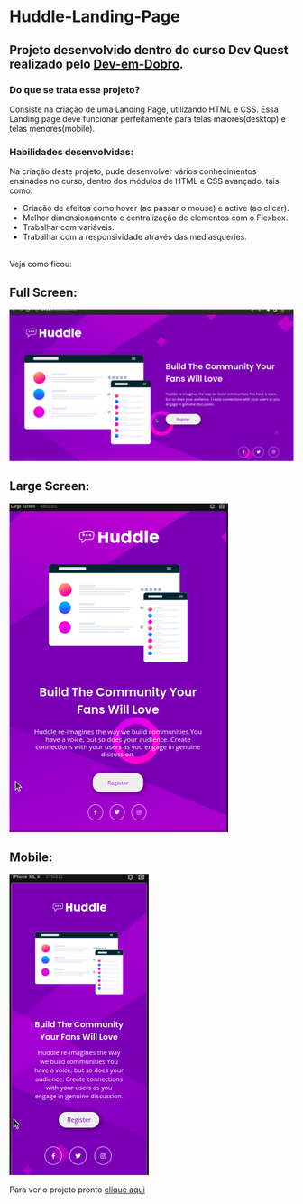 # Huddle-Landing-Page
## Projeto desenvolvido dentro do curso **Dev Quest** realizado pelo   [Dev-em-Dobro](https://www.youtube.com/c/DevemDobro "Site da DevSuperior").
### Do que se trata esse projeto?
Consiste na criação de uma Landing Page, utilizando HTML e CSS. Essa Landing page deve funcionar perfeitamente para telas maiores(desktop) e telas menores(mobile).
### Habilidades desenvolvidas:
Na criação deste projeto, pude desenvolver vários conhecimentos ensinados no curso, dentro dos módulos de HTML e CSS avançado, tais como:
- Criação de efeitos como hover (ao passar o mouse) e active (ao clicar).
- Melhor dimensionamento e centralização de elementos com o Flexbox.
- Trabalhar com variáveis.
- Trabalhar com a responsividade através das mediasqueries.

<br>
Veja como ficou:


## Full Screen:
<img src="./src/gif.readme/Peek 27-04-2023 fullscreen.gif" alt="gif tela fullscreen">

## Large Screen:
<img src="./src/gif.readme/Peek 27-04-2023 largescreen.gif" alt="Gif tela tablet">

## Mobile:
<img src="./src/gif.readme/Peek 27-04-2023 mobile.gif" alt="Gif tela mobile">

Para ver o projeto pronto [ clique aqui ]( https://jessica-os.github.io/Huddle-Landing-Page/)
